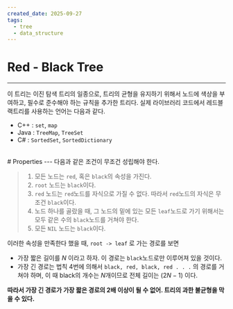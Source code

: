 ```yaml
---
created_date: 2025-09-27
tags:
  - tree
  - data_structure
---
```

# Red - Black Tree
---
이 트리는 이진 탐색 트리의 일종으로, 트리의 균형을 유지하기 위해서 노드에 색상을 부여하고, 필수로 준수해야 하는 규칙을 추가한 트리다.
실제 라이브러리 코드에서 레드블랙트리를 사용하는 언어는 다음과 같다.

- C++ : `set`, `map`
- Java : `TreeMap`, `TreeSet`
- C# : `SortedSet`, `SortedDictionary`
<br>
# Properties
---
다음과 같은 조건이 무조건 성립해야 한다.

> 1. 모든 노드는 `red`, 혹은 `black`의 속성을 가진다.
> 2. `root` 노드는 `black`이다.
> 3. `red` 노드는 `red`노드를 자식으로 가질 수 없다. 따라서 `red`노드의 자식은 무조건 `black`이다.
> 4. 노드 하나를 골랐을 때, 그 노드의 밑에 있는 모든 `leaf`노드로 가기 위해서는 모두 같은 수의 `black`노드를 거쳐야 한다.
> 5. 모든 `NIL` 노드는 `black`이다.

이러한 속성을 만족한다 했을 때, `root -> leaf` 로 가는 경로를 보면

- 가장 짧은 길이를 $N$ 이라고 하자. 이 경로는 `black`노드로만 이루어져 있을 것이다.
- 가장 긴 경로는 법칙 4번에 의해서 `black, red, black, red . . .` 의 경로를 거쳐야 하며, 이 때 black의 개수는 $N$개이므로 전체 길이는 $(2N - 1)$ 이다.

__따라서 가장 긴 경로가 가장 짧은 경로의 2배 이상이 될 수 없어. 트리의 과한 불균형을 막을 수 있다.__
<br>